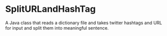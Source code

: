 SplitURLandHashTag
==================

A Java class that reads a dictionary file and takes twitter hashtags and URL for input and split them into meaningful sentence.
